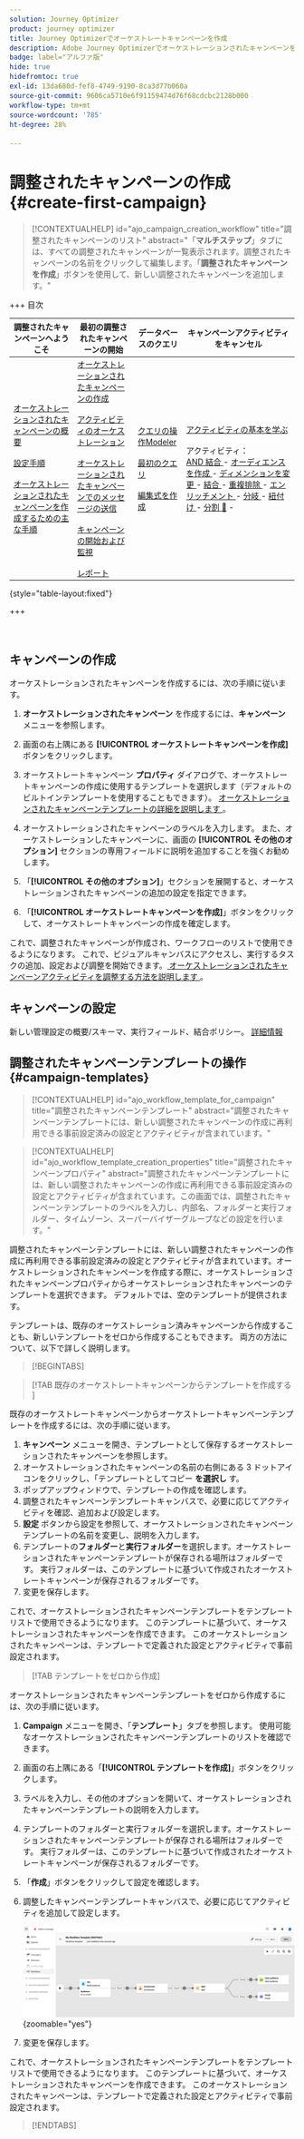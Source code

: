 ```yaml
---
solution: Journey Optimizer
product: journey optimizer
title: Journey Optimizerでオーケストレートキャンペーンを作成
description: Adobe Journey Optimizerでオーケストレーションされたキャンペーンを作成する方法を学ぶ
badge: label="アルファ版"
hide: true
hidefromtoc: true
exl-id: 13da680d-fef8-4749-9190-8ca3d77b060a
source-git-commit: 9606ca5710e6f91159474d76f68cdcbc2128b000
workflow-type: tm+mt
source-wordcount: '785'
ht-degree: 28%

---
```



# 調整されたキャンペーンの作成 {#create-first-campaign}

>[!CONTEXTUALHELP]
>id="ajo_campaign_creation_workflow"
>title="調整されたキャンペーンのリスト"
>abstract="「**マルチステップ**」タブには、すべての調整されたキャンペーンが一覧表示されます。調整されたキャンペーンの名前をクリックして編集します。「**調整されたキャンペーンを作成**」ボタンを使用して、新しい調整されたキャンペーンを追加します。"

+++ 目次

| 調整されたキャンペーンへようこそ | 最初の調整されたキャンペーンの開始 | データベースのクエリ | キャンペーンアクティビティをキャンセル |
|---|---|---|---|
| [ オーケストレーションされたキャンペーンの概要 ](gs-orchestrated-campaigns.md)<br/><br/>[ 設定手順 ](configuration-steps.md)<br/><br/>[ オーケストレーションされたキャンペーンを作成するための主な手順 ](gs-campaign-creation.md) | [ オーケストレーションされたキャンペーンの作成 ](create-orchestrated-campaign.md)<br/><br/>[ アクティビティのオーケストレーション ](orchestrate-activities.md)<br/><br/>[ オーケストレーションされたキャンペーンでのメッセージの送信 ](send-messages.md)<br/><br/>[ キャンペーンの開始および監視 ](start-monitor-campaigns.md)<br/><br/>[ レポート ](reporting-campaigns.md) | [ クエリの操作Modeler](orchestrated-query-modeler.md)<br/><br/>[ 最初のクエリ ](build-query.md)<br/><br/>[ 編集式を作成 ](edit-expressions.md) | [ アクティビティの基本を学ぶ ](activities/about-activities.md)<br/><br/> アクティビティ：<br/>[AND 結合 ](activities/and-join.md) - [ オーディエンスを作成 ](activities/build-audience.md) - [ ディメンションを変更 ](activities/change-dimension.md) - [ 結合 ](activities/combine.md) - [ 重複排除 ](activities/deduplication.md) - [ エンリッチメント ](activities/enrichment.md) - [ 分岐 ](activities/fork.md) - [ 紐付け ](activities/reconciliation.md) - [ 分割 ](activities/split.md) [&#128279;](activities/wait.md) - |

{style="table-layout:fixed"}

+++

<br/>

## キャンペーンの作成

オーケストレーションされたキャンペーンを作成するには、次の手順に従います。

1. **オーケストレーションされたキャンペーン** を作成するには、**キャンペーン** メニューを参照します。

1. 画面の右上隅にある **[!UICONTROL オーケストレートキャンペーンを作成]** ボタンをクリックします。

1. オーケストレートキャンペーン **プロパティ** ダイアログで、オーケストレートキャンペーンの作成に使用するテンプレートを選択します（デフォルトのビルトインテンプレートを使用することもできます）。 [ オーケストレーションされたキャンペーンテンプレートの詳細を説明します ](#campaign-templates)。

1. オーケストレーションされたキャンペーンのラベルを入力します。 また、オーケストレーションしたキャンペーンに、画面の **[!UICONTROL その他のオプション]** セクションの専用フィールドに説明を追加することを強くお勧めします。

1. 「**[!UICONTROL その他のオプション]**」セクションを展開すると、オーケストレーションされたキャンペーンの追加の設定を指定できます。

1. 「**[!UICONTROL オーケストレートキャンペーンを作成]**」ボタンをクリックして、オーケストレートキャンペーンの作成を確定します。

これで、調整されたキャンペーンが作成され、ワークフローのリストで使用できるようになります。 これで、ビジュアルキャンバスにアクセスし、実行するタスクの追加、設定および調整を開始できます。[ オーケストレーションされたキャンペーンアクティビティを調整する方法を説明します ](orchestrate-activities.md)。

## キャンペーンの設定

新しい管理設定の概要/スキーマ、実行フィールド、結合ポリシー。 [詳細情報](configuration-steps.md)

## 調整されたキャンペーンテンプレートの操作 {#campaign-templates}

>[!CONTEXTUALHELP]
>id="ajo_workflow_template_for_campaign"
>title="調整されたキャンペーンテンプレート"
>abstract="調整されたキャンペーンテンプレートには、新しい調整されたキャンペーンの作成に再利用できる事前設定済みの設定とアクティビティが含まれています。"

>[!CONTEXTUALHELP]
>id="ajo_workflow_template_creation_properties"
>title="調整されたキャンペーンプロパティ"
>abstract="調整されたキャンペーンテンプレートには、新しい調整されたキャンペーンの作成に再利用できる事前設定済みの設定とアクティビティが含まれています。この画面では、調整されたキャンペーンテンプレートのラベルを入力し、内部名、フォルダーと実行フォルダー、タイムゾーン、スーパーバイザーグループなどの設定を行います。"

調整されたキャンペーンテンプレートには、新しい調整されたキャンペーンの作成に再利用できる事前設定済みの設定とアクティビティが含まれています。オーケストレーションされたキャンペーンを作成する際に、オーケストレーションされたキャンペーンプロパティからオーケストレーションされたキャンペーンのテンプレートを選択できます。 デフォルトでは、空のテンプレートが提供されます。

テンプレートは、既存のオーケストレーション済みキャンペーンから作成することも、新しいテンプレートをゼロから作成することもできます。 両方の方法について、以下で詳しく説明します。

>[!BEGINTABS]

>[!TAB  既存のオーケストレートキャンペーンからテンプレートを作成する ]

既存のオーケストレートキャンペーンからオーケストレートキャンペーンテンプレートを作成するには、次の手順に従います。

1. **キャンペーン** メニューを開き、テンプレートとして保存するオーケストレーションされたキャンペーンを参照します。
1. オーケストレーションされたキャンペーンの名前の右側にある 3 ドットアイコンをクリックし、「テンプレートとしてコピー **を選択し** す。
1. ポップアップウィンドウで、テンプレートの作成を確認します。
1. 調整されたキャンペーンテンプレートキャンバスで、必要に応じてアクティビティを確認、追加および設定します。
1. **設定** ボタンから設定を参照して、オーケストレーションされたキャンペーンテンプレートの名前を変更し、説明を入力します。
1. テンプレートの&#x200B;**フォルダー**&#x200B;と&#x200B;**実行フォルダー**&#x200B;を選択します。オーケストレーションされたキャンペーンテンプレートが保存される場所はフォルダーです。 実行フォルダーは、このテンプレートに基づいて作成されたオーケストレートキャンペーンが保存されるフォルダーです。
1. 変更を保存します。

これで、オーケストレーションされたキャンペーンテンプレートをテンプレートリストで使用できるようになります。 このテンプレートに基づいて、オーケストレーションされたキャンペーンを作成できます。 このオーケストレーションされたキャンペーンは、テンプレートで定義された設定とアクティビティで事前設定されます。


>[!TAB テンプレートをゼロから作成]


オーケストレーションされたキャンペーンテンプレートをゼロから作成するには、次の手順に従います。

1. **Campaign** メニューを開き、「**テンプレート**」タブを参照します。 使用可能なオーケストレーションされたキャンペーンテンプレートのリストを確認できます。
1. 画面の右上隅にある「**[!UICONTROL テンプレートを作成]**」ボタンをクリックします。
1. ラベルを入力し、その他のオプションを開いて、オーケストレーションされたキャンペーンテンプレートの説明を入力します。
1. テンプレートのフォルダーと実行フォルダーを選択します。オーケストレーションされたキャンペーンテンプレートが保存される場所はフォルダーです。 実行フォルダーは、このテンプレートに基づいて作成されたオーケストレートキャンペーンが保存されるフォルダーです。
1. 「**作成**」ボタンをクリックして設定を確認します。
1. 調整したキャンペーンテンプレートキャンバスで、必要に応じてアクティビティを追加して設定します。

   ![](assets/wf-template-activities.png){zoomable="yes"}

1. 変更を保存します。

これで、オーケストレーションされたキャンペーンテンプレートをテンプレートリストで使用できるようになります。 このテンプレートに基づいて、オーケストレーションされたキャンペーンを作成できます。 このオーケストレーションされたキャンペーンは、テンプレートで定義された設定とアクティビティで事前設定されます。

>[!ENDTABS]
